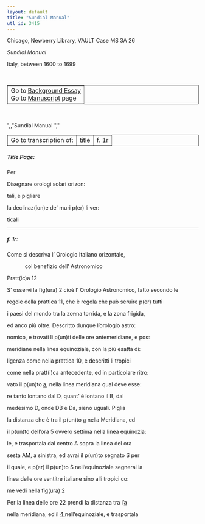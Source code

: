 ```yaml
---
layout: default
title: "Sundial Manual"
utl_id: 3415
---
```


<p>Chicago, Newberry Library, VAULT Case MS 3A 26</p>
<p style=""margin-left:.25in;""><em>Sundial Manual</em></p>
<p style=""margin-left:.25in;"">Italy, between 1600 to 1699</p>
<p style=""font-size: 0.1em;""> </p>
<table border=""0.5"" cellpadding=""1"" cellspacing=""1"" style=""width: 200px; background-color:#F8F8F8;""><tbody style=""border-color:#ccc""><tr style=""border-color:#ccc""><td>Go to <a href=""https://italian-paleography.library.utoronto.ca/content/about_IP_070"" style=""font-weight:300;"" target=""_blank"">Background Essay</a><br />
			Go to <a href=""https://italian-paleography.library.utoronto.ca/islandora/object/italianpaleography%3AIP_070"" style=""font-weight:300;"" target=""_blank"">Manuscript</a> page</td>
</tr></tbody></table><p> </p>
",,"Sundial Manual
","
<table border=""0.5"" cellpadding=""1"" cellspacing=""1"" style=""width: 280px; margin-left:.25in;""><tbody><tr style=""border-color:#B3B6B7""><td style=""text-align:center"">Go to transcription of:</td>
<td style=""text-align:center""><a href=""#1"">title</a></td>
<td style=""text-align:center"">f. <a href=""#2"">1r</a></td>
</tr></tbody></table>
<h5 id=""1"" style=""color:#555;"">Title Page:</h5>
<p>Per</p>
<p>Disegnare orologi solari orizon:</p>
<p>tali, e pigliare</p>
<p>la declinaz(ion)e de' muri p(er) li ver:</p>
<p>ticali</p>

<hr /><h5 id=""2"" style=""color:#555;"">f. 1r:</h5>
<p>Come si descriva l’ Orologio Italiano orizontale,</p>
<p>            col benefizio dell’ Astronomico</p>
<p>Pratt(ic)a 12</p>
<p>S’ osservi la fig(ura) 2 cioè l’ Orologio Astronomico, fatto secondo le</p>
<p>regole della prattica 11, che è regola che può seruire p(er) tutti</p>
<p>i paesi del mondo tra la zo<s>n</s>na torrida, e la zona frigida,</p>
<p>ed anco più oltre. Descritto dunque l’orologio astro:</p>
<p>nomico, e trovati li p(un)ti delle ore antemeridiane, e pos:</p>
<p>meridiane nella linea equinoziale, con la più esatta di:</p>
<p>ligenza come nella prattica 10, e descritti li tropici</p>
<p>come nella pratt(i)ca antecedente, ed in particolare ritro:</p>
<p>vato il p(un)to <u>a</u>, nella linea meridiana qual deve esse:</p>
<p>re tanto lontano dal D, quant’ è lontano il B, dal</p>
<p>medesimo D, onde DB e Da, sieno uguali. Piglia</p>
<p>la distanza che è tra il p(un)to <u>a</u> nella Meridiana, ed</p>
<p>il p(un)to dell’ora 5 ovvero settima nella linea equinozia:</p>
<p>le, e trasportala dal centro A sopra la linea del ora</p>
<p>sesta AM, a sinistra, ed avrai il p(un)to segnato S per</p>
<p>il quale, e p(er) il p(un)to S nell’equinoziale segnerai la</p>
<p>linea delle ore ventitre italiane sino alli tropici co:</p>
<p>me vedi nella fig(ura) 2</p>
<p>Per la linea delle ore 22 prendi la distanza tra l’<u>a</u></p>
<p>nella meridiana, ed il <u>4 </u>nell’equinoziale, e trasportala</p>
